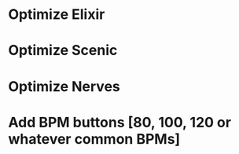 # Optimize Elixir

# Optimize Scenic

# Optimize Nerves

# Add BPM buttons [80, 100, 120 or whatever common BPMs]
